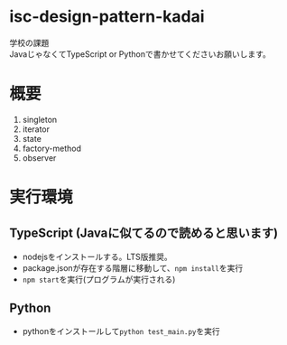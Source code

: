 # isc-design-pattern-kadai

学校の課題  
JavaじゃなくてTypeScript or Pythonで書かせてくださいお願いします。  

# 概要

1.  singleton
2.  iterator
3.  state
4.  factory-method
5.  observer

# 実行環境

## TypeScript (Javaに似てるので読めると思います)

-   nodejsをインストールする。LTS版推奨。
-   package.jsonが存在する階層に移動して、`npm install`を実行
-   `npm start`を実行(プログラムが実行される)

## Python

-   pythonをインストールして`python test_main.py`を実行
